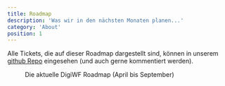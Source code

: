 ```yaml
---
title: Roadmap
description: 'Was wir in den nächsten Monaten planen...'
category: 'About'
position: 1
---
```

Alle Tickets, die auf dieser Roadmap dargestellt sind, können in unserem [github Repo](https://github.com/it-at-m/digiwf-project/labels/Epic) eingesehen (und auch gerne 
kommentiert werden). 
<figure>
<v-img alt="Die aktuelle DigiWF Roadmap als grafische Übersicht." contain max-width="100%" 
src="images/about/digiwf_roadmap.svg"></v-img>
<figcaption>Die aktuelle DigiWF Roadmap (April bis September)</figcaption>
</figure>